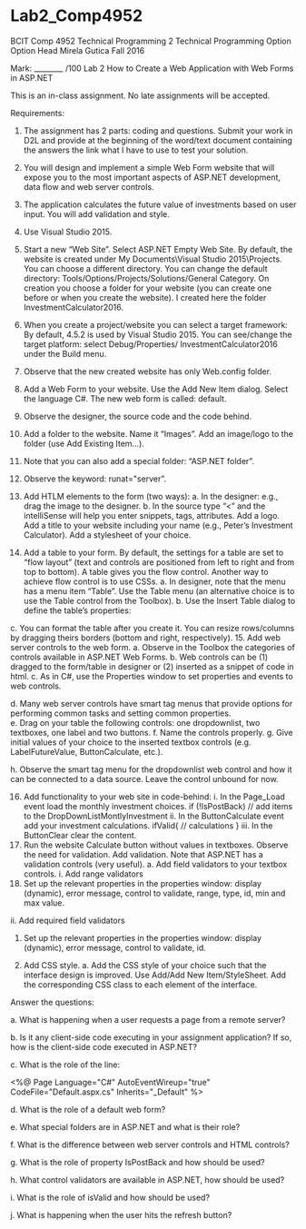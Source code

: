 # Lab2_Comp4952

BCIT
Comp 4952 Technical Programming 2
Technical Programming Option
Option Head Mirela Gutica
Fall  2016

Mark: ________  /100
Lab 2 
How to Create a Web Application with Web Forms in ASP.NET



This is an  in-class assignment. No late assignments will be accepted. 


Requirements:

1.	The assignment has 2 parts: coding and questions. Submit your work in D2L and provide at the beginning of the word/text document containing the answers the link what I have to use to test your solution.


2.	You will design and implement a simple Web Form website that will expose you to the most important aspects of ASP.NET development, data flow and web server controls.
3.	The application calculates the future value of investments based on user input. You will add validation and style.
4.	Use Visual Studio 2015.
5.	Start a new “Web Site”. Select ASP.NET Empty Web Site. By default, the website is created under My Documents\Visual Studio 2015\Projects. You can choose a different directory. 
You can change the default directory: Tools/Options/Projects/Solutions/General Category.
On creation you choose a folder for your website (you can create one before or when you create the website). I created here the folder InvestmentCalculator2016. 
 
6.	When you create a project/website you can select a target framework: By default, 4.5.2 is used by Visual Studio 2015. You can see/change the target platform: select Debug/Properties/ InvestmentCalculator2016 under the Build menu.  
7.	Observe that the new created website has only Web.config folder.
 
8.	Add a Web Form to your website.  Use the Add New Item dialog. Select the language C#. The new web form is called: default. 
 
9.	Observe the designer, the source code and the code behind.
10.	Add a folder to the website. Name it “Images”. Add an image/logo to the folder (use Add Existing Item…).
 
11.	Note that you can also add a special folder: “ASP.NET folder”.
12.	Observe the keyword: runat="server".
13.	Add HTLM elements to the form (two ways):
a.	In the designer: e.g., drag the image to the designer.
b.	In the source type “<” and the intelliSense will help you enter snippets, tags, attributes.
Add a logo.
Add a title to your website including your name (e.g., Peter’s Investment Calculator).
Add a stylesheet of your choice. 
 
 
14.	Add a table to your form. By default, the settings for a table are set to “flow layout” (text and controls are positioned from left to right and from top to bottom). A table gives you the flow control. Another way to achieve flow control is to use CSSs.
a.	In designer, note that the menu has a menu item “Table”. Use the Table menu (an alternative choice is to use the Table control from the Toolbox).
b.	Use the Insert Table dialog to define the table’s properties:
 
c.	You can format the table after you create it. You can resize rows/columns by dragging theirs borders (bottom and right, respectively).
15.	Add web server controls to the web form.
a.	Observe in the Toolbox the categories of controls available in ASP.NET Web Forms.
b.	Web controls can be (1) dragged to the form/table in designer or (2) inserted as a snippet of code in html.
c.	As in C#, use the Properties window to set properties and events to web controls.
 
d.	Many web server controls have smart tag menus that provide options for performing common tasks and setting common properties.  
e.	Drag on your table the following controls: one dropdownlist, two textboxes, one label and two buttons.
f.	Name the controls properly.
g.	Give initial values of your choice to the inserted textbox controls (e.g. LabelFutureValue, ButtonCalculate, etc.).
 


h.	Observe the smart tag menu for the dropdownlist web control and how it can be connected to a data source. Leave the control unbound for now.
 
16.	Add functionality to your web site in code-behind:
i.	In the Page_Load event load the monthly investment choices.
       if (!IsPostBack)
// add items to the DropDownListMontlyInvestment
ii.	In the ButtonCalculate event add your investment calculations.
ifValid{
// calculations
}
iii.	In the ButtonClear clear the content.
17.	Run the website Calculate button without values in textboxes. Observe the need for validation.  Add validation. Note that ASP.NET has a validation controls (very useful).
a.	Add field validators to your textbox controls. 
i.	Add range validators
1.	Set up the relevant properties in the properties window: display (dynamic), error message, control to validate, range, type, id, min and max value.
 
ii.	Add required field validators
1.	Set up the relevant properties in the properties window: display (dynamic), error message, control to validate, id.
 

18.	Add CSS style.
a.	Add the CSS style of your choice such that the interface design is improved. Use Add/Add New Item/StyleSheet. Add the corresponding CSS class to each element of the interface.

Answer the questions:

a.	What is happening when a user requests a page from a remote server?

b.	Is it any client-side code executing in your assignment application? If so, how is the client-side code executed in ASP.NET?

c.	What is the role of the line:

<%@ Page Language="C#" AutoEventWireup="true" CodeFile="Default.aspx.cs" Inherits="_Default" %>

d.	What is the role of a default web form?

e.	What special folders are in ASP.NET and what is their role?

f.	What is the difference between web server controls and HTML controls?

g.	What is the role of property IsPostBack and how should be used?

h.	What control validators are available in ASP.NET, how should be used?

i.	What is the role of isValid and how should be used?

j.	What is happening when the user hits the refresh button?





